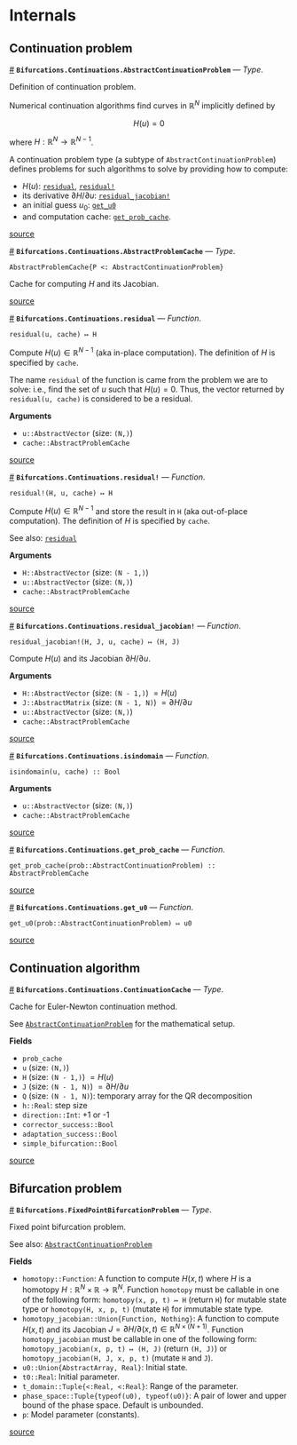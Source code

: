 
<a id='Internals-1'></a>

# Internals


<a id='Continuation-problem-1'></a>

## Continuation problem

<a id='Bifurcations.Continuations.AbstractContinuationProblem' href='#Bifurcations.Continuations.AbstractContinuationProblem'>#</a>
**`Bifurcations.Continuations.AbstractContinuationProblem`** &mdash; *Type*.



Definition of continuation problem.

Numerical continuation algorithms find curves in $\mathbb R^{N}$ implicitly defined by

$$
H(u) = 0
$$

where $H: \mathbb R^{N} \to \mathbb R^{N-1}$.

A continuation problem type (a subtype of `AbstractContinuationProblem`) defines problems for such algorithms to solve by providing how to compute:

  * $H(u)$: [`residual`](internals.md#Bifurcations.Continuations.residual), [`residual!`](internals.md#Bifurcations.Continuations.residual!)
  * its derivative $\partial H /  \partial u$: [`residual_jacobian!`](internals.md#Bifurcations.Continuations.residual_jacobian!)
  * an initial guess $u_0$: [`get_u0`](internals.md#Bifurcations.Continuations.get_u0)
  * and computation cache: [`get_prob_cache`](internals.md#Bifurcations.Continuations.get_prob_cache).


<a target='_blank' href='https://github.com/tkf/Bifurcations.jl/blob/f8b5d0fe1281d3d57faa881637b1509720a5627d/src/continuations/interface.jl#L1-L21' class='documenter-source'>source</a><br>

<a id='Bifurcations.Continuations.AbstractProblemCache' href='#Bifurcations.Continuations.AbstractProblemCache'>#</a>
**`Bifurcations.Continuations.AbstractProblemCache`** &mdash; *Type*.



```
AbstractProblemCache{P <: AbstractContinuationProblem}
```

Cache for computing $H$ and its Jacobian.


<a target='_blank' href='https://github.com/tkf/Bifurcations.jl/blob/f8b5d0fe1281d3d57faa881637b1509720a5627d/src/continuations/interface.jl#L24-L28' class='documenter-source'>source</a><br>

<a id='Bifurcations.Continuations.residual' href='#Bifurcations.Continuations.residual'>#</a>
**`Bifurcations.Continuations.residual`** &mdash; *Function*.



```
residual(u, cache) ↦ H
```

Compute $H(u) \in \mathbb R^{N - 1}$ (aka in-place computation). The definition of $H$ is specified by `cache`.

The name `residual` of the function is came from the problem we are to solve: i.e., find the set of $u$ such that $H(u) = 0$.  Thus, the vector returned by `residual(u, cache)` is considered to be a residual.

**Arguments**

  * `u::AbstractVector` (size: `(N,)`)
  * `cache::AbstractProblemCache`


<a target='_blank' href='https://github.com/tkf/Bifurcations.jl/blob/f8b5d0fe1281d3d57faa881637b1509720a5627d/src/continuations/interface.jl#L31-L45' class='documenter-source'>source</a><br>

<a id='Bifurcations.Continuations.residual!' href='#Bifurcations.Continuations.residual!'>#</a>
**`Bifurcations.Continuations.residual!`** &mdash; *Function*.



```
residual!(H, u, cache) ↦ H
```

Compute $H(u) \in \mathbb R^{N - 1}$ and store the result in `H` (aka out-of-place computation). The definition of $H$ is specified by `cache`.

See also: [`residual`](internals.md#Bifurcations.Continuations.residual)

**Arguments**

  * `H::AbstractVector` (size: `(N - 1,)`)
  * `u::AbstractVector` (size: `(N,)`)
  * `cache::AbstractProblemCache`


<a target='_blank' href='https://github.com/tkf/Bifurcations.jl/blob/f8b5d0fe1281d3d57faa881637b1509720a5627d/src/continuations/interface.jl#L48-L61' class='documenter-source'>source</a><br>

<a id='Bifurcations.Continuations.residual_jacobian!' href='#Bifurcations.Continuations.residual_jacobian!'>#</a>
**`Bifurcations.Continuations.residual_jacobian!`** &mdash; *Function*.



```
residual_jacobian!(H, J, u, cache) ↦ (H, J)
```

Compute $H(u)$ and its Jacobian $\partial H /  \partial u$.

**Arguments**

  * `H::AbstractVector` (size: `(N - 1,)`) $= H(u)$
  * `J::AbstractMatrix` (size: `(N - 1, N)`) $= \partial H /  \partial u$
  * `u::AbstractVector` (size: `(N,)`)
  * `cache::AbstractProblemCache`


<a target='_blank' href='https://github.com/tkf/Bifurcations.jl/blob/f8b5d0fe1281d3d57faa881637b1509720a5627d/src/continuations/interface.jl#L64-L74' class='documenter-source'>source</a><br>

<a id='Bifurcations.Continuations.isindomain' href='#Bifurcations.Continuations.isindomain'>#</a>
**`Bifurcations.Continuations.isindomain`** &mdash; *Function*.



```
isindomain(u, cache) :: Bool
```

**Arguments**

  * `u::AbstractVector` (size: `(N,)`)
  * `cache::AbstractProblemCache`


<a target='_blank' href='https://github.com/tkf/Bifurcations.jl/blob/f8b5d0fe1281d3d57faa881637b1509720a5627d/src/continuations/interface.jl#L77-L83' class='documenter-source'>source</a><br>

<a id='Bifurcations.Continuations.get_prob_cache' href='#Bifurcations.Continuations.get_prob_cache'>#</a>
**`Bifurcations.Continuations.get_prob_cache`** &mdash; *Function*.



```
get_prob_cache(prob::AbstractContinuationProblem) :: AbstractProblemCache
```


<a target='_blank' href='https://github.com/tkf/Bifurcations.jl/blob/f8b5d0fe1281d3d57faa881637b1509720a5627d/src/continuations/interface.jl#L86-L88' class='documenter-source'>source</a><br>

<a id='Bifurcations.Continuations.get_u0' href='#Bifurcations.Continuations.get_u0'>#</a>
**`Bifurcations.Continuations.get_u0`** &mdash; *Function*.



```
get_u0(prob::AbstractContinuationProblem) ↦ u0
```


<a target='_blank' href='https://github.com/tkf/Bifurcations.jl/blob/f8b5d0fe1281d3d57faa881637b1509720a5627d/src/continuations/interface.jl#L93-L95' class='documenter-source'>source</a><br>


<a id='Continuation-algorithm-1'></a>

## Continuation algorithm

<a id='Bifurcations.Continuations.ContinuationCache' href='#Bifurcations.Continuations.ContinuationCache'>#</a>
**`Bifurcations.Continuations.ContinuationCache`** &mdash; *Type*.



Cache for Euler-Newton continuation method.

See [`AbstractContinuationProblem`](internals.md#Bifurcations.Continuations.AbstractContinuationProblem) for the mathematical setup.

**Fields**

  * `prob_cache`
  * `u` (size: `(N,)`)
  * `H` (size: `(N - 1,)`) $= H(u)$
  * `J` (size: `(N - 1, N)`) $= \partial H / \partial u$
  * `Q` (size: `(N - 1, N)`): temporary array for the QR decomposition
  * `h::Real`: step size
  * `direction::Int`: +1 or -1
  * `corrector_success::Bool`
  * `adaptation_success::Bool`
  * `simple_bifurcation::Bool`


<a target='_blank' href='https://github.com/tkf/Bifurcations.jl/blob/f8b5d0fe1281d3d57faa881637b1509720a5627d/src/continuations/euler_newton.jl#L12-L28' class='documenter-source'>source</a><br>


<a id='Bifurcation-problem-1'></a>

## Bifurcation problem

<a id='Bifurcations.FixedPointBifurcationProblem' href='#Bifurcations.FixedPointBifurcationProblem'>#</a>
**`Bifurcations.FixedPointBifurcationProblem`** &mdash; *Type*.



Fixed point bifurcation problem.

See also: [`AbstractContinuationProblem`](internals.md#Bifurcations.Continuations.AbstractContinuationProblem)

**Fields**

  * `homotopy::Function`: A function to compute $H(x, t)$ where $H$ is a homotopy $H: \mathbb R^N \times \mathbb R \to \mathbb R^N$. Function `homotopy` must be callable in one of the following form: `homotopy(x, p, t) ↦ H` (return `H`) for mutable state type or `homotopy(H, x, p, t)` (mutate `H`) for immutable state type.
  * `homotopy_jacobian::Union{Function, Nothing}`: A function to compute $H(x, t)$ and its Jacobian $J = \partial H / \partial (x, t) \in \mathbb R^{N \times (N+1)}$. Function `homotopy_jacobian` must be callable in one of the following form: `homotopy_jacobian(x, p, t) ↦ (H, J)` (return `(H, J)`) or `homotopy_jacobian(H, J, x, p, t)` (mutate `H` and `J`).
  * `u0::Union{AbstractArray, Real}`: Initial state.
  * `t0::Real`: Initial parameter.
  * `t_domain::Tuple{<:Real, <:Real}`: Range of the parameter.
  * `phase_space::Tuple{typeof(u0), typeof(u0)}`: A pair of lower and upper bound of the phase space.  Default is unbounded.
  * `p`: Model parameter (constants).


<a target='_blank' href='https://github.com/tkf/Bifurcations.jl/blob/f8b5d0fe1281d3d57faa881637b1509720a5627d/src/fixedpoint.jl#L8-L32' class='documenter-source'>source</a><br>

